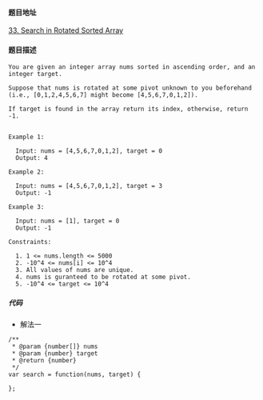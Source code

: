 #### 题目地址
[33. Search in Rotated Sorted Array](https://leetcode.com/problems/search-in-rotated-sorted-array/)
#### 题目描述
```
You are given an integer array nums sorted in ascending order, and an integer target.

Suppose that nums is rotated at some pivot unknown to you beforehand (i.e., [0,1,2,4,5,6,7] might become [4,5,6,7,0,1,2]).

If target is found in the array return its index, otherwise, return -1.


Example 1:

  Input: nums = [4,5,6,7,0,1,2], target = 0
  Output: 4

Example 2:

  Input: nums = [4,5,6,7,0,1,2], target = 3
  Output: -1

Example 3:

  Input: nums = [1], target = 0
  Output: -1

Constraints:

  1. 1 <= nums.length <= 5000
  2. -10^4 <= nums[i] <= 10^4
  3. All values of nums are unique.
  4. nums is guranteed to be rotated at some pivot.
  5. -10^4 <= target <= 10^4
```

##### 代码

- 解法一
```
/**
 * @param {number[]} nums
 * @param {number} target
 * @return {number}
 */
var search = function(nums, target) {
    
};
```
